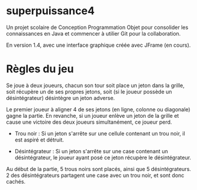 # superpuissance4
Un projet scolaire de Conception Programmation Objet pour consolider les connaissances en Java et commencer à utilier Git pour la collaboration.

En version 1.4, avec une interface graphique créée avec JFrame (en cours).

# Règles du jeu
Se joue à deux joueurs, chacun son tour soit place un jeton dans la grille, soit récupère un de ses propres jetons, soit (si le joueur possède un désintégrateur) désintègre un jeton adverse.

Le premier joueur à aligner 4 de ses jetons (en ligne, colonne ou diagonale) gagne la partie. En revanche, si un joueur enlève un jeton de la grille et cause une victoire des deux joueurs simultanément, ce joueur perd.

- Trou noir : Si un jeton s'arrête sur une cellule contenant un trou noir, il est aspiré et détruit.

- Désintégrateur : Si un jeton s'arrête sur une case contenant un désintégrateur, le joueur ayant posé ce jeton récupère le désintégrateur.

Au début de la partie, 5 trous noirs sont placés, ainsi que 5 désintégrateurs. 2 des désintégrateurs partagent une case avec un trou noir, et sont donc cachés.
